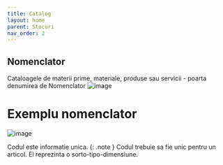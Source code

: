 ```yaml
---
title: Catalog
layout: home
parent: Stocuri
nav_order: 2
---
```

## Nomenclator

Cataloagele de materii prime, materiale, produse sau servicii - poarta denumirea de Nomenclator
![image](https://user-images.githubusercontent.com/4782181/211346239-e851db3f-09b9-413c-8699-e10989a920e5.png)

# Exemplu nomenclator
![image](https://user-images.githubusercontent.com/4782181/211346347-d0f4e268-11bb-45f1-82fb-d09f5a10a83b.png)

Codul este informatie unica.
{: .note }
Codul trebuie sa fie unic pentru un articol. El reprezinta o sorto-tipo-dimensiune.
